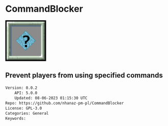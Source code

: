 # CommandBlocker
<img src="https://raw.githubusercontent.com/nhanaz-pm-pl/CommandBlocker/2e96b0cdcdeba444e2e2a0e7e26ecfcdf3005783/icon.png" width="128" height="128" />

## Prevent players from using specified commands
```properties
Version: 0.0.2
    API: 5.0.0
    Updated: 08-06-2023 01:15:30 UTC
Repo: https://github.com/nhanaz-pm-pl/CommandBlocker
License: GPL-3.0
Categories: General
Keywords: 
```